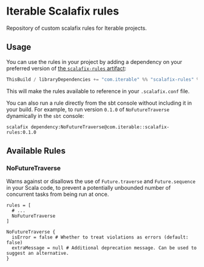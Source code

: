 # Iterable Scalafix rules

Repository of custom scalafix rules for Iterable projects.

## Usage

You can use the rules in your project by adding a dependency on your preferred version of [the `scalafix-rules` artifact](https://mvnrepository.com/artifact/com.iterable/scalafix-rules):

```scala
ThisBuild / libraryDependencies += "com.iterable" %% "scalafix-rules" % "0.1.0" % ScalafixConfig
```

This will make the rules available to reference in your `.scalafix.conf` file.

You can also run a rule directly from the sbt console without including it in your build.
For example, to run version `0.1.0` of `NoFutureTraverse` dynamically in the `sbt` console:

```
scalafix dependency:NoFutureTraverse@com.iterable::scalafix-rules:0.1.0
```

## Available Rules

### NoFutureTraverse

Warns against or disallows the use of `Future.traverse` and `Future.sequence` in your Scala code, to prevent a potentially unbounded number of concurrent tasks from being run at once.

```hocon
rules = [
  # ...
  NoFutureTraverse
]

NoFutureTraverse {
  isError = false # Whether to treat violations as errors (default: false)
  extraMessage = null # Additional deprecation message. Can be used to suggest an alternative.
}
```
